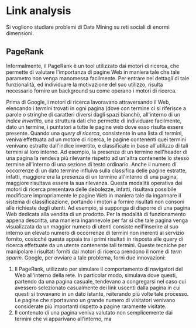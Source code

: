 # Link analysis 
Si vogliono studiare problemi di Data Mining su reti sociali di enormi dimensioni.
## PageRank
Informalmente, il PageRank è un tool utilizzato dai motori di ricerca, che permette di valutare l'importanza di pagine Web in maniera tale che tale parametro non venga manomessa facilmente.
Per entrare nei dettagli di tale funzionalità, ed individuare la motivazione del suo utilizzo, risulta necessario fornire un background su come operano i motori di ricerca.

Prima di Google, i motori di ricerca lavoravano attraversando il Web, elencando i *termini* trovati in ogni pagina (dove con termine ci si riferisce a parole o stringhe di caratteri diversi dagli spazi bianchi), all'interno di un *indice invertito,* una struttura dati che permette di individuare facilmente, dato un termine, i puntatori a tutte le pagine web dove esso risulta essere presente.
Quando una *query di ricerca*, consistente in una lista di termini, veniva effettuata ad un motore di ricerca, le pagine contenenti quei termini venivano estratte dall'indice invertito, e classificate in base all'utilizzo di tali termini al loro interno. Ad esempio, la presenza di un termine nell'header di una pagina la rendeva più rilevante rispetto ad un'altra contenente lo stesso termine all'interno di una sezione di testo ordinario. Anche il numero di occorrenze di un dato termine influiva sulla classifica delle pagine estratte, infatti, maggiore era la presenza di un termine all'interno di una pagina, maggiore risultava essere la sua rilevanza.
Questa modalità operativa dei motori di ricerca presentava delle debolezze, infatti, risultava possibile modificare impropriamente le pagine Web in maniera tale da ingannare il sistema di classificazione, portando i motori a fornire risultati non consoni alle richieste degli utenti. Ad esempio, si supponga di disporre di una pagina Web dedicata alla vendita di un prodotto. Per la modalità di funzionamento appena descritta, una maniera ingannevole per far si che tale pagina venga visualizzata da un maggior numero di utenti consiste nell'inserire al suo interno un elevato numero di occorrenze di termini non inerenti al servizio fornito, cosicché questa appaia tra i primi risultati in risposta alle query di ricerca effettuate da un utente contenente tali termini. 
Queste tecniche per manipolare i risultati forniti dai motori di ricerca prendono il nome di *term sparm*.
Google, per ovviare a tale problema, fornì due innovazioni:
1. Il PageRank, utilizzato per simulare il comportamento di navigatori del Web all'interno della rete. In particolar modo, simulava dove questi, partendo da una pagina casuale, tendevano a congregarsi nel caso cui avessero selezionato casualmente dei link uscenti dalla pagina in cui questi si trovavano in un dato istante, reiterando più volte tale processo. Le pagine che riportavano un grande numero di visitatori venivano considerate più importanti rispetto a pagine raramente visitate. 
2. Il contenuto di una pagina veniva valutato non semplicemente dai termini che vi apparivano all'interno, ma 